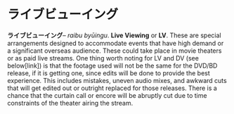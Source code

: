 # ライブビューイング

**ライブビューイング**– _raibu byūingu_. **Live Viewing** or **LV**. These are special arrangements designed to accommodate events that have high demand or a significant overseas audience. These could take place in movie theaters or as paid live streams. One thing worth noting for LV and DV (see below[link]) is that the footage used will not be the same for the DVD/BD release, if it is getting one, since edits will be done to provide the best experience. This includes mistakes, uneven audio mixes, and awkward cuts that will get edited out or outright replaced for those releases. There is a chance that the curtain call or encore will be abruptly cut due to time constraints of the theater airing the stream.
